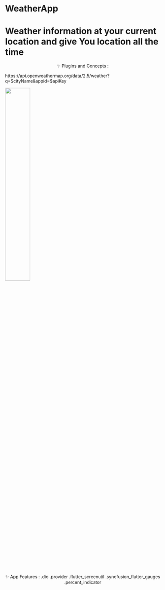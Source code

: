 # WeatherApp
# Weather information at your current location and give You location all the time 

<p align="center">
✨ Plugins and Concepts :
<p> https://api.openweathermap.org/data/2.5/weather?q=$cityName&appid=$apiKey</p>
  </p>
  
<img src="https://user-images.githubusercontent.com/26741217/165557356-84b7c2d5-a4e2-4414-aeb6-4b39917771be.jpeg" width="40%"></img>

<p align="center">
<p align="center">
✨ App Features :
  .dio
  .provider
  .flutter_screenutil
  .syncfusion_flutter_gauges
  .percent_indicator
   
</p>
